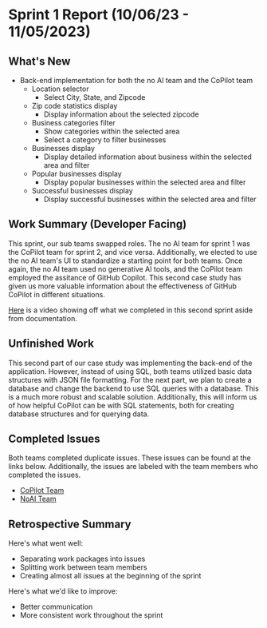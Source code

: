 # Sprint 1 Report (10/06/23 - 11/05/2023)

## What's New
 * Back-end implementation for both the no AI team and the CoPilot team
	* Location selector
		* Select City, State, and Zipcode
	* Zip code statistics display
		* Display information about the selected zipcode
	* Business categories filter
		* Show categories within the selected area
		* Select a category to filter businesses
	* Businesses display
		* Display detailed information about business within the selected area and filter
	* Popular businesses display
		* Display popular businesses within the selected area and filter
	* Successful businesses display
		* Display successful businesses within the selected area and filter


## Work Summary (Developer Facing)
This sprint, our sub teams swapped roles. The no AI team for sprint 1 was the CoPilot team for sprint 2, and vice versa. Additionally, we elected to use the no AI team's UI to standardize a starting point for both teams. Once again, the no AI team used no generative AI tools, and the CoPilot team employed the assitance of GitHub Copilot. This second case study has given us more valuable information about the effectiveness of GitHub CoPilot in different situations.


[Here](https://www.youtube.com/watch?v=kOO3UDp2ynA) is a video showing off what we completed in this second sprint aside from documentation.

## Unfinished Work
This second part of our case study was implementing the back-end of the application. However, instead of using SQL, both teams utilized basic data structures with JSON file formatting. For the next part, we plan to create a database and change the backend to use SQL queries with a database. This is a much more robust and scalable solution. Additionally, this will inform us of how helpful CoPilot can be with SQL statements, both for creating database structures and for querying data.


## Completed Issues
Both teams completed duplicate issues. These issues can be found at the links below. Additionally, the issues are labeled with the team members who completed the issues.
* [CoPilot Team](https://github.com/orgs/WSUCptSCapstone-F23-S24/projects/30/views/1)
* [NoAI Team](https://github.com/orgs/WSUCptSCapstone-F23-S24/projects/29/views/2)

 
## Retrospective Summary
Here's what went well:
  * Separating work packages into issues
  * Splitting work between team members
  * Creating almost all issues at the beginning of the sprint
 
Here's what we'd like to improve:
   * Better communication
   * More consistent work throughout the sprint
 


